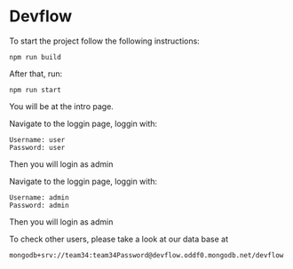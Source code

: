 # Devflow

To start the project follow the following instructions:
```
npm run build
```

After that,  run:
```
npm run start
```

You will be at the intro page.

Navigate to the loggin page, loggin with:
```
Username: user
Password: user
```
Then you will login as admin

Navigate to the loggin page, loggin with:
```
Username: admin
Password: admin
```
Then you will login as admin

To check other users, please take a look at our data base at
```
mongodb+srv://team34:team34Password@devflow.oddf0.mongodb.net/devflow
```
